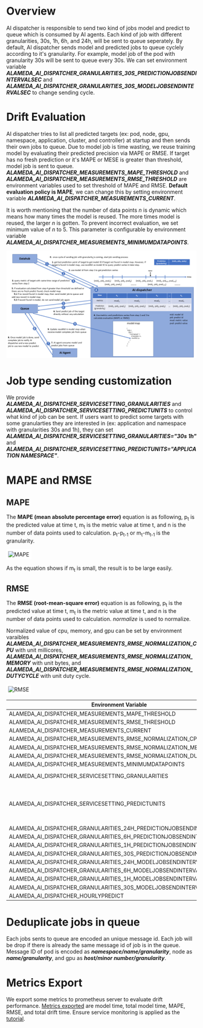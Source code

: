 # Overview

AI dispatcher is responsible to send two kind of jobs model and predict to queue which is consumed by AI agents.
Each kind of job with different granularities, 30s, 1h, 6h, and 24h, will be sent to queue seperately. By default,
AI dispatcher sends model and predicted jobs to queue cyclely according to it's granularity. For example, model job of
the pod with granularity 30s will be sent to queue every 30s. We can set environment variable
**_ALAMEDA_AI_DISPATCHER_GRANULARITIES_30S_PREDICTIONJOBSENDINTERVALSEC_** and
**_ALAMEDA_AI_DISPATCHER_GRANULARITIES_30S_MODELJOBSENDINTERVALSEC_** to change sending cycle.

# Drift Evaluation

AI dispatcher tries to list all predicted targets (ex: pod, node, gpu, namespace, application, cluster,
and controller) at startup and then sends their own jobs to queue.
Due to model job is time wasting, we reuse training model by evaluating their predicted precision via MAPE or RMSE. If
target has no fresh prediction or it's MAPE or MESE is greater than threshold, model job is sent to queue. **_ALAMEDA_AI_DISPATCHER_MEASUREMENTS_MAPE_THRESHOLD_** and **_ALAMEDA_AI_DISPATCHER_MEASUREMENTS_RMSE_THRESHOLD_** are
environment variables used to set threshold of MAPE and RMSE. **Default evaluation policy is MAPE**, we can change
this by setting environment variable **_ALAMEDA_AI_DISPATCHER_MEASUREMENTS_CURRENT_**.

It is worth mentioning that the number of data points _n_ is dynamic which means how many times the model is reused.
The more times model is reused, the larger _n_ is gotten. To prevent incorrect evaluation, we set minimum
value of _n_ to 5. This parameter is configurable by environment variable **_ALAMEDA_AI_DISPATCHER_MEASUREMENTS_MINIMUMDATAPOINTS_**.

![Drift Evaluation](drift.png)

# Job type sending customization

We provide **_ALAMEDA_AI_DISPATCHER_SERVICESETTING_GRANULARITIES_** and
**_ALAMEDA_AI_DISPATCHER_SERVICESETTING_PREDICTUNITS_** to control what kind of job can be sent. If users want to
predict some targets with some granularties they are interested in (ex: application and namespace with granularities 30s and 1h),
they can set **_ALAMEDA_AI_DISPATCHER_SERVICESETTING_GRANULARITIES="30s 1h"_** and
**_ALAMEDA_AI_DISPATCHER_SERVICESETTING_PREDICTUNITS="APPLICATION NAMESPACE"_**.

# MAPE and RMSE

## MAPE

The **MAPE (mean absolute percentage error)** equation is as following, p<sub>t</sub> is the predicted value at time t,
m<sub>t</sub> is the metric value at time t, and n is the number of data points used to calculation.
p<sub>t</sub>-p<sub>t-1</sub> or m<sub>t</sub>-m<sub>t-1</sub> is the granularity.

<img src="https://latex.codecogs.com/svg.latex?MAPE%20=%20100\times%20{\sum_{t=1}^n%20\frac{|p_t-m_t|}{m_t}\over%20n}" title="MAPE" style="background-color: white; padding: 5px;" />

As the equation shows if m<sub>t</sub> is small, the result is to be large easily.

## RMSE

The **RMSE (root-mean-square error)** equation is as following, p<sub>t</sub> is the predicted value at time t,
m<sub>t</sub> is the metric value at time t, and n is the number of data points used to calculation. _normalize_
is used to normalize.

Normalized value of cpu, memory, and gpu can be set by environment varaibles **_ALAMEDA_AI_DISPATCHER_MEASUREMENTS_RMSE_NORMALIZATION_CPU_**
with unit millicores, **_ALAMEDA_AI_DISPATCHER_MEASUREMENTS_RMSE_NORMALIZATION_MEMORY_** with unit bytes, and
**_ALAMEDA_AI_DISPATCHER_MEASUREMENTS_RMSE_NORMALIZATION_DUTYCYCLE_** with unit duty cycle.

<img src="https://latex.codecogs.com/svg.latex?RMSE%20=%20\sqrt{\frac{\sum_{t=1}^n%20|\frac{p_t-m_t}{normalize}|^2}{n}}" title="RMSE" style="background-color: white; padding: 5px;" />

Environment Variable                                                  | Default Value
----------------------------------------------------------------------|-------------------------------------------------------|
ALAMEDA_AI_DISPATCHER_MEASUREMENTS_MAPE_THRESHOLD                     | 15                                                    |
ALAMEDA_AI_DISPATCHER_MEASUREMENTS_RMSE_THRESHOLD                     | 10                                                    |
ALAMEDA_AI_DISPATCHER_MEASUREMENTS_CURRENT                            | mape                                                  |
ALAMEDA_AI_DISPATCHER_MEASUREMENTS_RMSE_NORMALIZATION_CPU             | 1                                                     |
ALAMEDA_AI_DISPATCHER_MEASUREMENTS_RMSE_NORMALIZATION_MEMORY          | 1000000                                               |
ALAMEDA_AI_DISPATCHER_MEASUREMENTS_RMSE_NORMALIZATION_DUTYCYCLE       | 0.2                                                   |
ALAMEDA_AI_DISPATCHER_MEASUREMENTS_MINIMUMDATAPOINTS                  | 5                                                     |
ALAMEDA_AI_DISPATCHER_SERVICESETTING_GRANULARITIES                    | 30s 1h 6h 24h                                         |
ALAMEDA_AI_DISPATCHER_SERVICESETTING_PREDICTUNITS                     | POD GPU NAMESPACE APPLICATION CLUSTER CONTROLLER NODE |
ALAMEDA_AI_DISPATCHER_GRANULARITIES_24H_PREDICTIONJOBSENDINTERVALSEC  | 86400                                                 |
ALAMEDA_AI_DISPATCHER_GRANULARITIES_6H_PREDICTIONJOBSENDINTERVALSEC   | 21600                                                 |
ALAMEDA_AI_DISPATCHER_GRANULARITIES_1H_PREDICTIONJOBSENDINTERVALSEC   | 3600                                                  |
ALAMEDA_AI_DISPATCHER_GRANULARITIES_30S_PREDICTIONJOBSENDINTERVALSEC  | 30                                                    |
ALAMEDA_AI_DISPATCHER_GRANULARITIES_24H_MODELJOBSENDINTERVALSEC       | 86400                                                 |
ALAMEDA_AI_DISPATCHER_GRANULARITIES_6H_MODELJOBSENDINTERVALSEC        | 21600                                                 |
ALAMEDA_AI_DISPATCHER_GRANULARITIES_1H_MODELJOBSENDINTERVALSEC        | 3600                                                  |
ALAMEDA_AI_DISPATCHER_GRANULARITIES_30S_MODELJOBSENDINTERVALSEC       | 30                                                    |
ALAMEDA_AI_DISPATCHER_HOURLYPREDICT                                   | false                                                 |

# Deduplicate jobs in queue

Each jobs sents to queue are encoded an unique message id. Each job will be drop if there is already the same message id
of job is in the queue. Message ID of pod is encoded as **_namespace/name/granularity_**, node as **_name/granularity_**,
and gpu as **_host/minor number/granularity_**.

# Metrics Export

We export some metrics to prometheus server to evaluate drift performance. [Metrics exported](https://github.com/containers-ai/alameda/blob/master/ai-dispatcher/docs/alameda-ai-dispatcher-metrics.md#list-of-metrics-exported-by-alameda-ai-dispatcher) are model time, total model time,
MAPE, RMSE, and total drift time. Ensure service monitoring is applied as the
[tutorial](https://github.com/containers-ai/federatorai-operator/blob/master/docs/setmetrics.md#apply-ai-dispatcher-service-monitoring).
